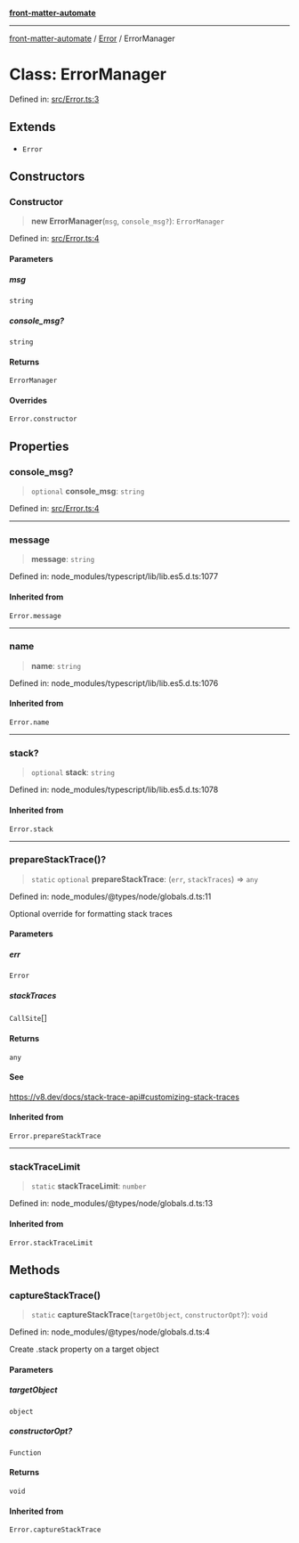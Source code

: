 [**front-matter-automate**](../../README.md)

***

[front-matter-automate](../../modules.md) / [Error](../README.md) / ErrorManager

# Class: ErrorManager

Defined in: [src/Error.ts:3](https://github.com/Christian-Me/folder-to-tags-plugin/blob/c4f3804089f2bfe27979efdfa349dd5a9da04cc5/src/Error.ts#L3)

## Extends

- `Error`

## Constructors

### Constructor

> **new ErrorManager**(`msg`, `console_msg?`): `ErrorManager`

Defined in: [src/Error.ts:4](https://github.com/Christian-Me/folder-to-tags-plugin/blob/c4f3804089f2bfe27979efdfa349dd5a9da04cc5/src/Error.ts#L4)

#### Parameters

##### msg

`string`

##### console\_msg?

`string`

#### Returns

`ErrorManager`

#### Overrides

`Error.constructor`

## Properties

### console\_msg?

> `optional` **console\_msg**: `string`

Defined in: [src/Error.ts:4](https://github.com/Christian-Me/folder-to-tags-plugin/blob/c4f3804089f2bfe27979efdfa349dd5a9da04cc5/src/Error.ts#L4)

***

### message

> **message**: `string`

Defined in: node\_modules/typescript/lib/lib.es5.d.ts:1077

#### Inherited from

`Error.message`

***

### name

> **name**: `string`

Defined in: node\_modules/typescript/lib/lib.es5.d.ts:1076

#### Inherited from

`Error.name`

***

### stack?

> `optional` **stack**: `string`

Defined in: node\_modules/typescript/lib/lib.es5.d.ts:1078

#### Inherited from

`Error.stack`

***

### prepareStackTrace()?

> `static` `optional` **prepareStackTrace**: (`err`, `stackTraces`) => `any`

Defined in: node\_modules/@types/node/globals.d.ts:11

Optional override for formatting stack traces

#### Parameters

##### err

`Error`

##### stackTraces

`CallSite`[]

#### Returns

`any`

#### See

https://v8.dev/docs/stack-trace-api#customizing-stack-traces

#### Inherited from

`Error.prepareStackTrace`

***

### stackTraceLimit

> `static` **stackTraceLimit**: `number`

Defined in: node\_modules/@types/node/globals.d.ts:13

#### Inherited from

`Error.stackTraceLimit`

## Methods

### captureStackTrace()

> `static` **captureStackTrace**(`targetObject`, `constructorOpt?`): `void`

Defined in: node\_modules/@types/node/globals.d.ts:4

Create .stack property on a target object

#### Parameters

##### targetObject

`object`

##### constructorOpt?

`Function`

#### Returns

`void`

#### Inherited from

`Error.captureStackTrace`
